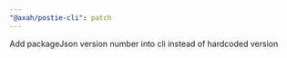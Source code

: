 ```yaml
---
"@axah/postie-cli": patch
---
```


Add packageJson version number into cli instead of hardcoded version
